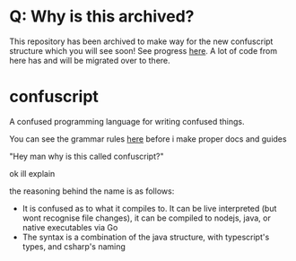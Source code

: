 # Q: Why is this archived?
This repository has been archived to make way for the new confuscript structure which you will see soon! See progress [here](https://github.com/confuscript/confuscript). A lot of code from here has and will be migrated over to there.

# confuscript
A confused programming language for writing confused things.

You can see the grammar rules [here](https://floffah.github.io/confuscript/) before i make proper docs and guides

"Hey man why is this called confuscript?"

ok ill explain

the reasoning behind the name is as follows:
 - It is confused as to what it compiles to. It can be live interpreted (but wont recognise file changes), it can be compiled to nodejs, java, or native executables via Go
 - The syntax is a combination of the java structure, with typescript's types, and csharp's naming
